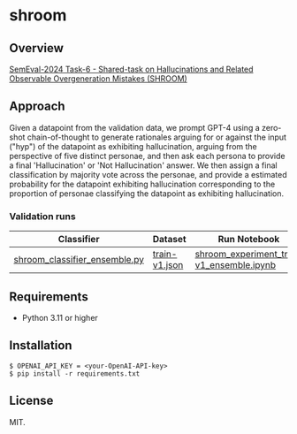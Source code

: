 # shroom

## Overview
 [SemEval-2024 Task-6 - Shared-task on Hallucinations and Related Observable Overgeneration Mistakes (SHROOM)](https://helsinki-nlp.github.io/shroom/)

## Approach

Given a datapoint from the validation data, we prompt GPT-4 using a zero-shot chain-of-thought to generate rationales arguing for or against the input ("hyp") of the datapoint as exhibiting hallucination, arguing from the perspective of five distinct personae, and then ask each persona to provide a final 'Hallucination' or 'Not Hallucination' answer. We then assign a final classification by majority vote across the personae, and provide a estimated probability for the datapoint exhibiting hallucination corresponding to the proportion of personae classifying the datapoint as exhibiting hallucination.

### Validation runs

| Classifier | Dataset | Run Notebook | Classification Results | Analysis Notebook |
| ---------- | ------- | ------------ | ---------------------- | ----------------- |
| [shroom_classifier_ensemble.py](shroom_classifier_ensemble.py) | [train-v1.json](trial-v1.json) | [shroom_experiment_trial-v1_ensemble.ipynb](shroom_experiment_trial-v1_ensemble.ipynb) | [results_trial-v1_ensemble_version_5.json](results_trial-v1_ensemble_version_5.json) | [shroom_trial-v1_metrics_ensemble.ipynb](shroom_trial-v1_metrics_ensemble.ipynb) |


## Requirements
- Python 3.11 or higher

## Installation
``$ OPENAI_API_KEY = <your-OpenAI-API-key>``\
``$ pip install -r requirements.txt``

## License
MIT.
